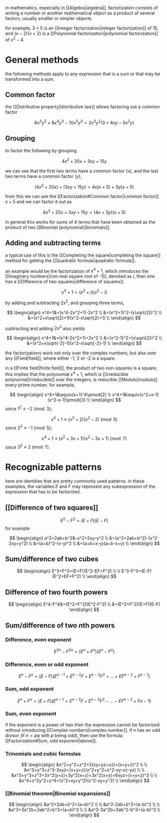 in mathematics, especially in [[Algebra|algebra]], factorization consists of writing a number or another mathematical object as a product of several factors, usually smaller or simpler objects.

for example, $3\times5$ is an [[Integer factorization|integer factorization]] of $15$, and $(x-2)(x+2)$ is a [[Polynomial factorization|polynomial factorization]] of $x^2-4$.

# General methods

the following methods apply to any expression that is a sum or that may be transformed into a sum.

## Common factor

the [[Distributive property|distributive law]] allows factoring out a common factor

$$
6x^3y^2+8x^4y^3-10x^5y^3=2x^3y^2(3+4xy-5x^2y)
$$

## Grouping

to factor the following by grouping

$$
4x^2+20x+3xy+15y
$$

we can see that the first two terms have a common factor ($x$), and the last two terms have a common factor ($y$),

$$
(4x^2+20x)+(3xy+15y)=4x(x+5)+3y(x+5)
$$

from this we can see the [[Factorization#Common factor|common factor]] $x+5$ and we can factor it out as

$$
4x^2+20x+3xy+15y=(4x+3y)(x+5)
$$

in general this works for sums of 4 terms that have been obtained as the product of two [[Binomial (polynomial)|binomials]].

## Adding and subtracting terms

a typical use of this is the [[Completing the square|completing the square]] method for getting the [[Quadratic formula|quadratic formula]].

an example would be the factorization of $x^4+1$, which introduces the [[Imaginary numbers|non-real square root of -1]], denoted as $i$, then one has a [[Difference of two squares|difference of squares]].

$$
x^4+1=(x^2+i)(x^2-i)
$$

by adding and subtracting $2x^2$, and grouping three terms,

$$
\begin{align}
x^4+1&=(x^4-2x^2+1)-2x^2 \\
&=(x^2+1)^2-(x\sqrt{2})^2 \\
&=(x^2+x\sqrt{2}+1)(x^2-x\sqrt{2}+1) \\
\end{align}
$$

subtracting and adding $2x^2$ also yields

$$
\begin{align}
x^4+1&=(x^4-2x^2+1)+2x^2 \\
&=(x^2-1)^2+(x\sqrt{2})^2 \\
&=(x^2+x\sqrt{-2}-1)(x^2-x\sqrt{-2}-1) \\
\end{align}
$$

the factorizations work not only over the complex numbers, but also over any [[Field|field]], where either -1, 2 or -2 is a square.

in a [[Finite field|finite field]], the product of two non-squares is a square; this implies that the polynomial $x^4+1$, which is [[Irreducible polynomial|irreducible]] over the integers, is reducible [[Modulo|modulo]] every prime number. for example,

$$
\begin{align}
x^4+1&\equiv(x+1)^4\pmod{2} \\
x^4+1&\equiv(x^2+x-1)(x^2-x-1)\pmod{3} \\
\end{align}
$$
since $1^2\equiv-2\pmod{3}$;

$$
x^4+1\equiv(x^2+2)(x^2-2)\pmod{5}
$$
since $2^2\equiv-1\pmod{5}$;

$$
x^4+1\equiv(x^2+3x+1)(x^2-3x+1)\pmod{7}
$$
since $3^2\equiv2\pmod{7}$.

# Recognizable patterns

here are identities that are pretty commonly used patterns. in these examples, the variables $E$ and $F$ may represent any subexpression of the expression that has to be factorized.

## [[Difference of two squares]] 

$$
E^2-F^2=(E+F)(E-F)
$$
for example

$$
\begin{align}
a^2+2ab+b^2&-x^2+2xy-y^2 \\
&=(a^2+2ab+b^2)-(x^2-2xy+y^2) \\
&=(a+b)^2-(x-y)^2 \\
&=(a+b+x-y)(a+b-x+y) \\
\end{align}
$$

## Sum/difference of two cubes

$$
\begin{align}
E^3+F^3=(E+F)(E^2-EF+F^2) \\
\\
E^3-F^3=(E-F)(E^2+EF+F^2) \\
\end{align}
$$

## Difference of two fourth powers

$$
\begin{align}
E^4-F^4&=(E^2+F^2)(E^2-F^2) \\
&=(E^2+F^2)(E+F)(E-F)
\end{align}
$$

## Sum/difference of two $n$th powers
### Difference, even exponent

$$
E^{2n}-F^{2n}=(E^n+F^n)(E^n-F^n)
$$

### Difference, even or odd exponent

$$
E^n-F^n=(E-F)(E^{n-1}+E^{n-2}F+E^{n-3}F^2+\dots+EF^{n-2}+F^{n-1})
$$

### Sum, odd exponent

$$
E^n+F^n=(E+F)(E^{n-1}=E^{n-2}F+E^{n-3}F^2-\dots-EF^{n-2}+F{n-1})
$$

### Sum, even exponent

if the exponent is a power of two then the expression cannot be factorized without introducing [[Complex numbers|complex number]]. if $n$ has an odd divisor (if $n=pq$ with $p$ being odd), then use the formula [[Factorization#Sum, odd exponent|above]].

### Trinomials and cubic formulas

$$
\begin{align}
&x^2+y^2+z^2+2(xy+yz+xz)=(x+y+z)^2 \\
\\
&x^3+y^3+z^3-3xyz=(x+y+z)(x^2+y^2+z^2-xy-xz-yz) \\
\\
&x^3+y^3+z^3+3x^2(y+z)+3y^2(x+z)+3x^2(x+y)+6xyz=(x+y+z)^3 \\
\\
&x^4+x^2y^2+y^4=(x^2+xy+y^2)(x^2-xy+y^2) \\
\end{align}
$$

### [[Binomial theorem|Binomial expansions]]

$$
\begin{align}
&a^2+2ab+b^2=(a+b)^2 \\
\\
&a^2-2ab+b^2=(a-b)^2 \\
\\
&a^3+3a^2b+3ab^2+b^3=(a+b)^3 \\
\\
&a^3-3a^2b+3ab^2-b^3=(a-b)^3 \\
\end{align}
$$
